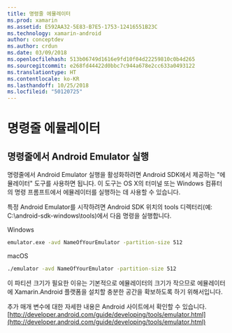 ```yaml
---
title: 명령줄 에뮬레이터
ms.prod: xamarin
ms.assetid: E592AA32-5E83-B7E5-1753-12416551B23C
ms.technology: xamarin-android
author: conceptdev
ms.author: crdun
ms.date: 03/09/2018
ms.openlocfilehash: 513b06749d1616e9fd10f04d22259810c0b4d265
ms.sourcegitcommit: e268fd44422d0bbc7c944a678e2cc633a0493122
ms.translationtype: HT
ms.contentlocale: ko-KR
ms.lasthandoff: 10/25/2018
ms.locfileid: "50120725"
---
```

# <a name="command-line-emulator"></a>명령줄 에뮬레이터


## <a name="running-the-android-emulator-from-the-command-line"></a>명령줄에서 Android Emulator 실행

명령줄에서 Android Emulator 실행을 활성화하려면 Android SDK에서 제공하는 "에뮬레이터" 도구를 사용하면 됩니다. 이 도구는 OS X의 터미널 또는 Windows 컴퓨터의 명령 프롬프트에서 에뮬레이터를 실행하는 데 사용할 수 있습니다.

특정 Android Emulator를 시작하려면 Android SDK 위치의 tools 디렉터리(예: C:\android-sdk-windows\tools)에서 다음 명령을 실행합니다.

Windows

```cmd
emulator.exe -avd NameOfYourEmulator -partition-size 512
```

macOS

```bash
./emulator -avd NameOfYourEmulator -partition-size 512
```

이 파티션 크기가 필요한 이유는 기본적으로 에뮬레이터의 크기가 작으므로 에뮬레이터에 Xamarin.Android 플랫폼을 설치할 충분한 공간을 확보하도록 하기 위해서입니다.

추가 매개 변수에 대한 자세한 내용은 Android 사이트에서 확인할 수 있습니다. [http://developer.android.com/guide/developing/tools/emulator.html](http://developer.android.com/guide/developing/tools/emulator.html)
